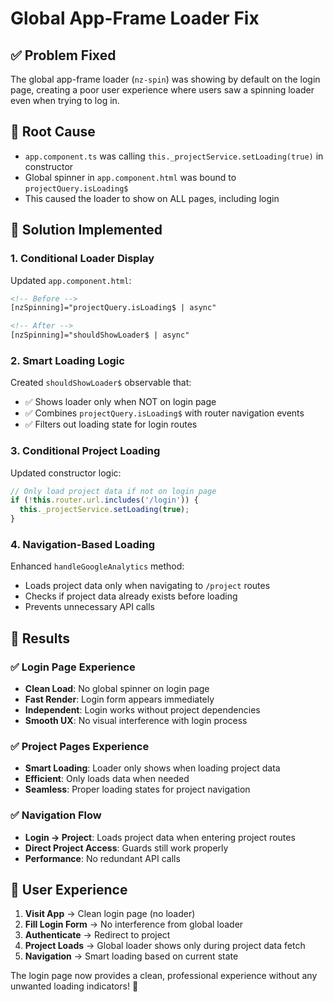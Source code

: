 # Global App-Frame Loader Fix

## ✅ **Problem Fixed**
The global app-frame loader (`nz-spin`) was showing by default on the login page, creating a poor user experience where users saw a spinning loader even when trying to log in.

## 🔧 **Root Cause**
- `app.component.ts` was calling `this._projectService.setLoading(true)` in constructor
- Global spinner in `app.component.html` was bound to `projectQuery.isLoading$`
- This caused the loader to show on ALL pages, including login

## 🎯 **Solution Implemented**

### 1. **Conditional Loader Display**
Updated `app.component.html`:
```html
<!-- Before -->
[nzSpinning]="projectQuery.isLoading$ | async"

<!-- After -->
[nzSpinning]="shouldShowLoader$ | async"
```

### 2. **Smart Loading Logic**
Created `shouldShowLoader$` observable that:
- ✅ Shows loader only when NOT on login page
- ✅ Combines `projectQuery.isLoading$` with router navigation events
- ✅ Filters out loading state for login routes

### 3. **Conditional Project Loading**
Updated constructor logic:
```typescript
// Only load project data if not on login page
if (!this.router.url.includes('/login')) {
  this._projectService.setLoading(true);
}
```

### 4. **Navigation-Based Loading**
Enhanced `handleGoogleAnalytics` method:
- Loads project data only when navigating to `/project` routes
- Checks if project data already exists before loading
- Prevents unnecessary API calls

## 🚀 **Results**

### ✅ **Login Page Experience**
- **Clean Load**: No global spinner on login page
- **Fast Render**: Login form appears immediately  
- **Independent**: Login works without project dependencies
- **Smooth UX**: No visual interference with login process

### ✅ **Project Pages Experience**
- **Smart Loading**: Loader only shows when loading project data
- **Efficient**: Only loads data when needed
- **Seamless**: Proper loading states for project navigation

### ✅ **Navigation Flow**
- **Login → Project**: Loads project data when entering project routes
- **Direct Project Access**: Guards still work properly
- **Performance**: No redundant API calls

## 🎨 **User Experience**
1. **Visit App** → Clean login page (no loader)
2. **Fill Login Form** → No interference from global loader  
3. **Authenticate** → Redirect to project
4. **Project Loads** → Global loader shows only during project data fetch
5. **Navigation** → Smart loading based on current state

The login page now provides a clean, professional experience without any unwanted loading indicators! 🎉